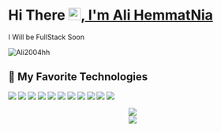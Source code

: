# Hi There <img src="https://media.giphy.com/media/hvRJCLFzcasrR4ia7z/giphy.gif" width="25px">,<a href="https://github.com/ali2004h-linux"> I'm Ali HemmatNia </a>


I Will be FullStack Soon

<a href="https://t.me/ali2004hh">
  <img align="left" alt="Ali2004hh" src="https://img.shields.io/badge/telegram-informational?style=flat&logo=telegram&logoColor=white&color=informational" />
</a>
<br>

## 🔧 My Favorite Technologies
![](https://img.shields.io/badge/_Os-_Windows-blue?style=plastic&logo=Windows)
![](https://img.shields.io/badge/_Ide-_Visual%20Studio-blue?style=plastic&logo=Visual-Studio)
![](https://img.shields.io/badge/_Editor-_Visual%20Studio_Code-blue?style=plastic&logo=Visual-Studio-Code)
![](https://img.shields.io/badge/_Lang-_Csharp-blue?style=plastic&logo=C%20Sharp)
![](https://img.shields.io/badge/_Code-_Asp.Net_Core-blue?style=plastic&logo=C%20Sharp)
![](https://img.shields.io/badge/_Code-_Java%20Script-blue?style=plastic&logo=Javascript)
![](https://img.shields.io/badge/_Code-_ReactJs-blue?style=plastic&logo=React)
![](https://img.shields.io/badge/_Code-_Python-green?style=plastic&logo=Python)
![](https://img.shields.io/badge/_DB-_Sql%20Server-blue?style=plastic&logo=Microsoft%20sql%20server)
![](https://img.shields.io/badge/_Tools-_Docker-blue?style=plastic&logo=Docker)
![](https://img.shields.io/badge/_Tools-_Git-blue?style=plastic&logo=git)


<div align="center" >
    <img src="https://github-readme-stats.vercel.app/api/top-langs/?username=ali2004h-linux&bg_color=20,5f2c82,49a09d&title_color=fff&text_color=fff&count_private=true">
    <br>
    <img src="https://github-readme-stats.vercel.app/api?username=ali2004h-linux&show_icons=true&bg_color=25,1A2980,26D0CE&title_color=fff&text_color=fff&count_private=true">
</div>
